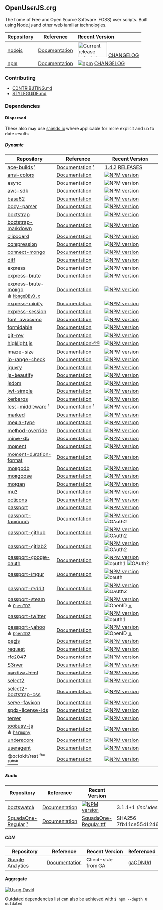 ## OpenUserJS.org

The home of Free and Open Source Software (FOSS) user scripts. Built using Node.js and other web familiar technologies.

Repository | Reference | Recent Version
:--- | :---: | :---
[nodejs][nodeGHUrl] | [Documentation][nodejsDOCUrl] | <a href="https://raw.githubusercontent.com/nodejs/Release/master/schedule.png"><img src="https://raw.githubusercontent.com/nodejs/Release/master/schedule.png" alt="Current release schedule" title="Click to enlarge... Current release schedule" width="96" height="50"/></a> [CHANGELOG][nodejsReleasesUrl]
[npm][npmGHUrl] | [Documentation][npmDOCUrl] | [![npm][npmNPMVersionImage]][npmNPMUrl] [CHANGELOG][npmGHReleasesUrl]

### Contributing

* [CONTRIBUTING.md][contributing]
* [STYLEGUIDE.md][styleguide]

### Dependencies

#### Dispersed
These also may use [shields.io][shieldsHomepage] where applicable for more explicit and up to date results.

##### Dynamic
Repository | Reference | Recent Version
--- | --- | ---
[ace-builds][ace-buildsGHUrl] [&#x00b9;][aceGHUrl] | [Documentation][ace-buildsDOCUrl] [&#x00b9;][aceDOCUrl] | [1.4.2][ace-buildsGHHASHUrl] [RELEASES][ace-buildsGHRELEASESUrl]
[ansi-colors][ansi-colorsGHUrl] | [Documentation][ansi-colorsDOCUrl] | [![NPM version][ansi-colorsNPMVersionImage]][ansi-colorsNPMUrl]
[async][asyncGHUrl] | [Documentation][asyncDOCUrl] | [![NPM version][asyncNPMVersionImage]][asyncNPMUrl]
[aws-sdk][aws-sdkGHUrl] | [Documentation][aws-sdkDOCUrl] | [![NPM version][aws-sdkNPMVersionImage]][aws-sdkNPMUrl]
[base62][base62GHUrl] | [Documentation][base62DOCUrl] | [![NPM version][base62NPMVersionImage]][base62NPMUrl]
[body-parser][body-parserGHUrl] | [Documentation][body-parserDOCUrl] | [![NPM version][body-parserNPMVersionImage]][body-parserNPMUrl]
[bootstrap][bootstrapGHUrl] | [Documentation][bootstrapDOCUrl] | [![NPM version][bootstrapNPMVersionImage]][bootstrapNPMUrl]
[bootstrap-markdown][bootstrap-markdownGHUrl] | [Documentation][bootstrap-markdownDOCUrl] | [![NPM version][bootstrap-markdownNPMVersionImage]][bootstrap-markdownNPMUrl]
[clipboard][clipboardGHUrl] | [Documentation][clipboardDOCUrl] | [![NPM version][clipboardNPMVersionImage]][clipboardNPMUrl]
[compression][compressionGHUrl] | [Documentation][compressionDOCUrl] | [![NPM version][compressionNPMVersionImage]][compressionNPMUrl]
[connect-mongo][connect-mongoGHUrl] | [Documentation][connect-mongoDOCUrl] | [![NPM version][connect-mongoNPMVersionImage]][connect-mongoNPMUrl]
[diff][diffGHUrl] | [Documentation][diffDOCUrl] | [![NPM version][diffNPMVersionImage]][diffNPMUrl]
[express][expressGHUrl] | [Documentation][expressDOCUrl] | [![NPM version][expressNPMVersionImage]][expressNPMUrl]
[express-brute][express-bruteGHUrl] | [Documentation][express-bruteDOCUrl] | [![NPM version][express-bruteNPMVersionImage]][express-bruteNPMUrl]
[express-brute-mongo][express-brute-mongoGHUrl]  <br />&#x22D4; [`MongoDBv3.x`][express-brute-mongoGHMongoDBv3.xUrl] | [Documentation][express-brute-mongoDOCUrl] | [![NPM version][express-brute-mongoNPMVersionImage]][express-brute-mongoNPMUrl]
[express-minify][express-minifyGHUrl] | [Documentation][express-minifyDOCUrl] | [![NPM version][express-minifyNPMVersionImage]][express-minifyNPMUrl]
[express-session][express-sessionGHUrl] | [Documentation][express-sessionDOCUrl] | [![NPM version][express-sessionNPMVersionImage]][express-sessionNPMUrl]
[font-awesome][font-awesomeGHUrl] | [Documentation][font-awesomeDOCUrl] | [![NPM version][font-awesomeNPMVersionImage]][font-awesomeNPMUrl]
[formidable][formidableGHUrl] | [Documentation][formidableDOCUrl] | [![NPM version][formidableNPMVersionImage]][formidableNPMUrl]
[git-rev][git-revGHUrl] | [Documentation][git-revDOCUrl] | [![NPM version][git-revNPMVersionImage]][git-revNPMUrl]
[highlight.js][highlight.jsGHUrl] | [Documentation][highlight.jsDOCUrl][ᴸᴬᴺᴳ][highlight.jsLANGUrl] | [![NPM version][highlight.jsNPMVersionImage]][highlight.jsNPMUrl]
[image-size][image-sizeGHUrl] | [Documentation][image-sizeDOCUrl] | [![NPM version][image-sizeNPMVersionImage]][image-sizeNPMUrl]
[ip-range-check][ip-range-checkGHUrl] | [Documentation][ip-range-checkDOCUrl] | [![NPM version][ip-range-checkNPMVersionImage]][ip-range-checkNPMUrl]
[jquery][jQueryGHUrl] | [Documentation][jQueryDOCUrl] | [![NPM version][jQueryNPMVersionImage]][jQueryNPMUrl]
[js-beautify][js-beautifyGHUrl] | [Documentation][js-beautifyDOCUrl] | [![NPM version][js-beautifyNPMVersionImage]][js-beautifyNPMUrl]
[jsdom][jsdomGHUrl] | [Documentation][jsdomDOCUrl] | [![NPM version][jsdomNPMVersionImage]][jsdomNPMUrl]
[jwt-simple][jwt-simpleGHUrl] | [Documentation][jwt-simpleDOCUrl] | [![NPM version][jwt-simpleNPMVersionImage]][jwt-simpleNPMUrl]
[kerberos][kerberosGHUrl] | [Documentation][kerberosDOCUrl] | [![NPM version][kerberosNPMVersionImage]][kerberosNPMUrl]
[less-middleware][less-middlewareGHUrl] [&#x00b9;][lessGHUrl] | [Documentation][less-middlewareDOCUrl] [&#x00b9;][lessDOCUrl] | [![NPM version][less-middlewareNPMVersionImage]][less-middlewareNPMUrl]
[marked][markedGHUrl] | [Documentation][markedDOCUrl] | [![NPM version][markedNPMVersionImage]][markedNPMUrl]
[media-type][media-typeGHUrl] | [Documentation][media-typeDOCUrl] | [![NPM version][media-typeNPMVersionImage]][media-typeNPMUrl]
[method-override][method-overrideGHUrl] | [Documentation][method-overrideDOCUrl] | [![NPM version][method-overrideNPMVersionImage]][method-overrideNPMUrl]
[mime-db][mime-dbGHUrl] | [Documentation][mime-dbDOCUrl] | [![NPM version][mime-dbNPMVersionImage]][mime-dbNPMUrl]
[moment][momentGHUrl] | [Documentation][momentDOCUrl] | [![NPM version][momentNPMVersionImage]][momentNPMUrl]
[moment-duration-format][moment-duration-formatGHUrl] | [Documentation][moment-duration-formatDOCUrl] | [![NPM version][moment-duration-formatNPMVersionImage]][moment-duration-formatNPMUrl]
[mongodb][mongodbGHUrl] | [Documentation][mongodbDOCUrl] | [![NPM version][mongodbNPMVersionImage]][mongodbNPMUrl]
[mongoose][mongooseGHUrl] | [Documentation][mongooseDOCUrl] | [![NPM version][mongooseNPMVersionImage]][mongooseNPMUrl]
[morgan][morganGHUrl] | [Documentation][morganDOCUrl] | [![NPM version][morganNPMVersionImage]][morganNPMUrl]
[mu2][mu2GHUrl] | [Documentation][mu2DOCUrl] | [![NPM version][mu2NPMVersionImage]][mu2NPMUrl]
[octicons][octiconsGHUrl] | [Documentation][octiconsDOCUrl] | [![NPM version][octiconsNPMVersionImage]][octiconsNPMUrl]
[passport][passportGHUrl] | [Documentation][passportDOCUrl] | [![NPM version][passportNPMVersionImage]][passportNPMUrl]
[passport-facebook][passport-facebookGHUrl] | [Documentation][passport-facebookDOCUrl] | [![NPM version][passport-facebookNPMVersionImage]][passport-facebookNPMUrl] ![OAuth2][oauth2Logo]
[passport-github][passport-githubGHUrl] | [Documentation][passport-githubDOCUrl] | [![NPM version][passport-githubNPMVersionImage]][passport-githubNPMUrl] ![OAuth2][oauth2Logo]
[passport-gitlab2][passport-gitlab2GHUrl] | [Documentation][passport-gitlab2DOCUrl] | [![NPM version][passport-gitlab2NPMVersionImage]][passport-gitlab2NPMUrl] ![OAuth2][oauth2Logo]
[passport-google-oauth][passport-google-oauthGHUrl] | [Documentation][passport-google-oauthDOCUrl] | [![NPM version][passport-google-oauthNPMVersionImage]][passport-google-oauthNPMUrl] ![oauth1][oauth1Logo] ![OAuth2][oauth2Logo]
[passport-imgur][passport-imgurGHUrl] | [Documentation][passport-imgurDOCUrl] | [![NPM version][passport-imgurNPMVersionImage]][passport-imgurNPMUrl] ![oauth][oauthLogo]
[passport-reddit][passport-redditGHUrl] | [Documentation][passport-redditDOCUrl] | [![NPM version][passport-redditNPMVersionImage]][passport-redditNPMUrl] ![OAuth2][oauth2Logo]
[passport-steam][passport-steamGHUrl] <br />&#x22D4; [`OpenID2`][passport-steamGHOpenIDUrl]  | [Documentation][passport-steamDOCUrl] | [![NPM version][passport-steamNPMVersionImage]][passport-steamNPMUrl] ![OpenID][openidLogo] [&#x22D4;][passport-openid]
[passport-twitter][passport-twitterGHUrl] | [Documentation][passport-twitterDOCUrl] | [![NPM version][passport-twitterNPMVersionImage]][passport-twitterNPMUrl] ![oauth1][oauth1Logo]
[passport-yahoo][passport-yahooGHUrl] <br />&#x22D4; [`OpenID2`][passport-yahooGHOpenIDUrl] | [Documentation][passport-yahooDOCUrl] | [![NPM version][passport-yahooNPMVersionImage]][passport-yahooNPMUrl] ![OpenID][openidLogo] [&#x22D4;][passport-openid]
[pegjs][pegjsGHUrl] | [Documentation][pegjsDOCUrl] | [![NPM version][pegjsNPMVersionImage]][pegjsNPMUrl]
[request][requestGHUrl] | [Documentation][requestDOCUrl] | [![NPM version][requestNPMVersionImage]][requestNPMUrl]
[rfc2047][rfc2047GHUrl] | [Documentation][rfc2047DOCUrl] | [![NPM version][rfc2047NPMVersionImage]][rfc2047NPMUrl]
[S3rver][s3rverGHUrl] | [Documentation][s3rverDOCUrl] | [![NPM version][s3rverNPMVersionImage]][s3rverNPMUrl]
[sanitize-html][sanitize-htmlGHUrl] | [Documentation][sanitize-htmlDOCUrl] | [![NPM version][sanitize-htmlNPMVersionImage]][sanitize-htmlNPMUrl]
[select2][select2GHUrl] | [Documentation][select2DOCUrl] | [![NPM version][select2NPMVersionImage]][select2NPMUrl]
[select2-bootstrap-css][select2-bootstrap-cssGHUrl] | [Documentation][select2-bootstrap-cssDOCUrl] | [![NPM version][select2-bootstrap-cssNPMVersionImage]][select2-bootstrap-cssNPMUrl]
[serve-favicon][serve-faviconGHUrl] | [Documentation][serve-faviconDOCUrl] | [![NPM version][serve-faviconNPMVersionImage]][serve-faviconNPMUrl]
[spdx-license-ids][spdx-license-idsGHUrl] | [Documentation][spdx-license-idsDOCUrl] | [![NPM version][spdx-license-idsNPMVersionImage]][spdx-license-idsNPMUrl]
[terser][terserGHUrl] | [Documentation][terserDOCUrl] | [![NPM version][terserNPMVersionImage]][terserNPMUrl]
[toobusy-js][toobusy-jsGHUrl] <br />&#x22D4; [`harmony`][toobusy-jsGHUrlHarmonyUrl] | [Documentation][toobusy-jsDOCUrl] | [![NPM version][toobusy-jsNPMVersionImage]][toobusy-jsNPMUrl]
[underscore][underscoreGHUrl] | [Documentation][underscoreDOCUrl] | [![NPM version][underscoreNPMVersionImage]][underscoreNPMUrl]
[useragent][useragentGHUrl] | [Documentation][useragentDOCUrl] | [![NPM version][useragentNPMVersionImage]][useragentNPMUrl]
[@octokit/rest ᶠᵏᵃ ᵍᶦᵗʰᵘᵇ][githubGHUrl] | [Documentation][githubDOCUrl] | [![NPM version][githubNPMVersionImage]][githubNPMUrl]


##### Static

Repository | Reference | Recent Version | Stored
--- | --- | ---| ---
[bootswatch][bootswatchGHUrl] | [Documentation][bootswatchDOCUrl] | [![NPM version][bootswatchNPMVersionImage]][bootswatchNPMUrl] | 3.1.1+1 *(includes [normalize.css][normalizeGHUrl] 3.0.0 and some of our CSS)*
[SquadaOne-Regular][squadaOneGHUrl] [&#x00b9;][squadaOneREPOUrl] | [Documentation][squadaOneDOCUrl] | [SquadaOne-Regular.ttf][squadaOneGHUrlRecent] | SHA256 7fb11ce5541246c83ebc3640543c9f53de186964bcbbf184c1a00cb9ec6cc457

##### CDN

Repository | Reference | Recent Version | Referenced
--- | --- | --- | ---
[Google Analytics][gaCFGUrl] | [Documentation][gaDOCUrl] | Client-side from GA | [gaCDNUrl]


#### Aggregate

[![Using David][davidImageViaShields]][davidReport]

Outdated dependencies list can also be achieved with `$ npm --depth 0 outdated`


[nodeGHUrl]: https://github.com/nodejs/node
[nodejsReleasesUrl]: https://nodejs.org/download/release/
[nodejsDOCUrl]: http://nodejs.org/documentation/

[npmNPMUrl]: https://www.npmjs.com/package/npm
[npmNPMVersionImage]: http://img.shields.io/npm/v/npm.svg
[npmGHReleasesUrl]: https://github.com/npm/cli/releases
[npmGHUrl]: https://github.com/npm/cli
[npmDOCUrl]: https://github.com/npm/cli/blob/latest/README.md

[davidImageViaShields]: http://img.shields.io/david/openuserjs/openuserjs.org.svg?style=flat
[davidReport]: https://david-dm.org/OpenUserJS/OpenUserJS.org

[shieldsHomepage]: http://shields.io/

[ace-buildsGHUrl]: https://github.com/ajaxorg/ace-builds/tree/master/src
[ace-buildsGHHASHUrl]: https://github.com/ajaxorg/ace-builds/tree/0d62c26
[ace-buildsGHRELEASESUrl]: https://github.com/ajaxorg/ace-builds/releases
[ace-buildsDOCUrl]: https://github.com/ajaxorg/ace-builds/blob/master/README.md
[aceGHUrl]: https://github.com/ajaxorg/ace "ace"
[aceDOCUrl]: http://ace.c9.io/#nav=api "ace"

[ansi-colorsGHUrl]: https://github.com/doowb/ansi-colors
[ansi-colorsDOCUrl]: https://github.com/doowb/ansi-colors/blob/master/README.md
[ansi-colorsNPMUrl]: https://www.npmjs.com/package/ansi-colors
[ansi-colorsNPMVersionImage]: https://img.shields.io/npm/v/ansi-colors.svg?style=flat

[asyncGHUrl]: https://github.com/caolan/async
[asyncDOCUrl]: https://github.com/caolan/async/blob/master/README.md
[asyncNPMUrl]: https://www.npmjs.com/package/async
[asyncNPMVersionImage]: https://img.shields.io/npm/v/async.svg?style=flat

[aws-sdkGHUrl]: https://github.com/aws/aws-sdk-js
[aws-sdkDOCUrl]: https://github.com/aws/aws-sdk-js/blob/master/README.md
[aws-sdkNPMUrl]: https://www.npmjs.com/package/aws-sdk
[aws-sdkNPMVersionImage]: https://img.shields.io/npm/v/aws-sdk.svg?style=flat

[base62GHUrl]: https://github.com/andrew/base62.js
[base62DOCUrl]: https://github.com/andrew/base62.js/blob/master/Readme.md
[base62NPMUrl]: https://www.npmjs.com/package/base62
[base62NPMVersionImage]: https://img.shields.io/npm/v/base62.svg?style=flat

[body-parserGHUrl]: https://github.com/expressjs/body-parser
[body-parserDOCUrl]: https://github.com/expressjs/body-parser/blob/master/README.md
[body-parserNPMUrl]: https://www.npmjs.com/package/body-parser
[body-parserNPMVersionImage]: https://img.shields.io/npm/v/body-parser.svg?style=flat

[bootstrapUrl]: http://getbootstrap.com/
[bootstrapGHUrl]: https://github.com/twbs/bootstrap
[bootstrapDOCUrl]: http://getbootstrap.com/components/
[bootstrapNPMUrl]: https://www.npmjs.com/package/bootstrap
[bootstrapNPMVersionImage]: https://img.shields.io/npm/v/bootstrap.svg?style=flat

[bootstrap-markdownGHUrl]: https://github.com/toopay/bootstrap-markdown
[bootstrap-markdownDOCUrl]: http://toopay.github.io/bootstrap-markdown/
[bootstrap-markdownNPMUrl]: https://www.npmjs.com/package/bootstrap-markdown
[bootstrap-markdownNPMVersionImage]: https://img.shields.io/npm/v/bootstrap-markdown.svg?style=flat

[clipboardGHUrl]: https://github.com/zenorocha/clipboard.js
[clipboardDOCUrl]: https://github.com/zenorocha/clipboard.js/blob/master/readme.md
[clipboardNPMUrl]: https://www.npmjs.com/package/clipboard
[clipboardNPMVersionImage]: https://img.shields.io/npm/v/clipboard.svg?style=flat

[compressionGHUrl]: https://github.com/expressjs/compression
[compressionDOCUrl]: https://github.com/expressjs/compression/blob/master/README.md
[compressionNPMUrl]: https://www.npmjs.com/package/compression
[compressionNPMVersionImage]: https://img.shields.io/npm/v/compression.svg?style=flat

[connect-mongoGHUrl]: https://github.com/kcbanner/connect-mongo
[connect-mongoDOCUrl]: https://github.com/kcbanner/connect-mongo/blob/master/README.md
[connect-mongoNPMUrl]: https://www.npmjs.com/package/connect-mongo
[connect-mongoNPMVersionImage]: https://img.shields.io/npm/v/connect-mongo.svg?style=flat

[diffGHUrl]: https://github.com/kpdecker/jsdiff
[diffDOCUrl]: https://github.com/kpdecker/jsdiff/blob/master/README.md
[diffNPMUrl]: https://www.npmjs.com/package/diff
[diffNPMVersionImage]: https://img.shields.io/npm/v/diff.svg?style=flat

[expressGHUrl]: https://github.com/expressjs/express
[expressDOCUrl]: http://expressjs.com/
[expressNPMUrl]: https://www.npmjs.com/package/express
[expressNPMVersionImage]: https://img.shields.io/npm/v/express.svg?style=flat

[express-bruteGHUrl]: https://github.com/AdamPflug/express-brute
[express-bruteDOCUrl]: https://github.com/AdamPflug/express-brute/blob/master/README.md
[express-bruteNPMUrl]: https://www.npmjs.com/package/express-brute
[express-bruteNPMVersionImage]: https://img.shields.io/npm/v/express-brute.svg?style=flat

[express-brute-mongoGHUrl]: https://github.com/auth0/express-brute-mongo
[express-brute-mongoGHMongoDBv3.xUrl]: https://github.com/OpenUserJs/express-brute-mongo/tree/MongoDBv3.x
[express-brute-mongoDOCUrl]: https://github.com/auth0/express-brute-mongo/blob/master/README.md
[express-brute-mongoNPMUrl]: https://www.npmjs.com/package/express-brute-mongo
[express-brute-mongoNPMVersionImage]: https://img.shields.io/npm/v/express-brute-mongo.svg?style=flat

[express-minifyGHUrl]: https://github.com/breeswish/express-minify
[express-minifyDOCUrl]: https://github.com/breeswish/express-minify/blob/master/README.md
[express-minifyNPMUrl]: https://www.npmjs.com/package/express-minify
[express-minifyNPMVersionImage]: https://img.shields.io/npm/v/express-minify.svg?style=flat

[express-sessionGHUrl]: https://github.com/expressjs/session
[express-sessionDOCUrl]: https://github.com/expressjs/session/blob/master/README.md
[express-sessionNPMUrl]: https://www.npmjs.com/package/express-session
[express-sessionNPMVersionImage]: https://img.shields.io/npm/v/express-session.svg?style=flat

[font-awesomeGHUrl]: https://github.com/FortAwesome/Font-Awesome
[font-awesomeDOCUrl]: http://fontawesome.io/
[font-awesomeNPMUrl]: https://www.npmjs.com/package/font-awesome
[font-awesomeNPMVersionImage]: https://img.shields.io/npm/v/font-awesome.svg?style=flat

[formidableGHUrl]: https://github.com/felixge/node-formidable
[formidableDOCUrl]: https://github.com/felixge/node-formidable/blob/master/Readme.md
[formidableNPMUrl]: https://www.npmjs.com/package/formidable
[formidableNPMVersionImage]: https://img.shields.io/npm/v/formidable.svg?style=flat

[githubGHUrl]: https://github.com/octokit/rest.js
[githubDOCUrl]: https://github.com/octokit/rest.js/blob/master/README.md
[githubNPMUrl]: https://www.npmjs.com/package/@octokit/rest
[githubNPMVersionImage]: https://img.shields.io/npm/v/@octokit/rest.svg?style=flat

[git-revGHUrl]: https://github.com/tblobaum/git-rev
[git-revDOCUrl]: https://github.com/tblobaum/git-rev/blob/master/README.md
[git-revNPMUrl]: https://www.npmjs.com/package/git-rev
[git-revNPMVersionImage]: https://img.shields.io/npm/v/git-rev.svg?style=flat

[highlight.jsGHUrl]: https://github.com/isagalaev/highlight.js
[highlight.jsDOCUrl]: http://highlightjs.readthedocs.org
[highlight.jsNPMUrl]: https://www.npmjs.com/package/highlight.js
[highlight.jsNPMVersionImage]: https://img.shields.io/npm/v/highlight.js.svg?style=flat
[highlight.jsLANGUrl]: https://github.com/isagalaev/highlight.js/blob/master/docs/css-classes-reference.rst#language-names-and-aliases

[image-sizeNPMUrl]: https://www.npmjs.com/package/image-size
[image-sizeNPMVersionImage]: https://img.shields.io/npm/v/image-size.svg?style=flat
[image-sizeGHUrl]: https://github.com/image-size/image-size
[image-sizeDOCUrl]: https://github.com/image-size/image-size/blob/master/Readme.md

[ip-range-checkGHUrl]: https://github.com/danielcompton/ip-range-check
[ip-range-checkDOCUrl]: https://github.com/danielcompton/ip-range-check/blob/master/README.md
[ip-range-checkNPMUrl]: https://www.npmjs.com/package/ip-range-check
[ip-range-checkNPMVersionImage]: https://img.shields.io/npm/v/ip-range-check.svg?style=flat

[jQueryNPMUrl]: https://www.npmjs.com/package/jquery
[jQueryNPMVersionImage]: https://img.shields.io/npm/v/jquery.svg?style=flat
[jQueryGHUrl]: https://github.com/jquery/jquery
[jQueryUrl]: http://jquery.com/
[jQueryDOCUrl]: http://api.jquery.com/

[js-beautifyNPMUrl]: https://www.npmjs.com/package/js-beautify
[js-beautifyNPMVersionImage]: https://img.shields.io/npm/v/js-beautify.svg?style=flat
[js-beautifyGHUrl]: https://github.com/beautify-web/js-beautify
[js-beautifyDOCUrl]: https://github.com/beautify-web/js-beautify/blob/master/README.md

[jsdomNPMUrl]: https://www.npmjs.com/package/jsdom
[jsdomNPMVersionImage]: https://img.shields.io/npm/v/jsdom.svg?style=flat
[jsdomGHUrl]: https://github.com/tmpvar/jsdom
[jsdomDOCUrl]: https://github.com/tmpvar/jsdom/blob/master/README.md

[jwt-simpleNPMUrl]: https://www.npmjs.com/package/jwt-simple
[jwt-simpleNPMVersionImage]: https://img.shields.io/npm/v/jwt-simple.svg?style=flat
[jwt-simpleGHUrl]: https://github.com/hokaccha/node-jwt-simple
[jwt-simpleDOCUrl]: https://github.com/hokaccha/node-jwt-simple/blob/master/README.md

[kerberosNPMUrl]: https://www.npmjs.com/package/kerberos
[kerberosNPMVersionImage]: https://img.shields.io/npm/v/kerberos.svg?style=flat
[kerberosGHUrl]: https://github.com/christkv/kerberos
[kerberosDOCUrl]: https://github.com/christkv/kerberos/blob/master/README.md

[less-middlewareGHUrl]: https://github.com/emberfeather/less.js-middleware
[less-middlewareDOCUrl]: https://github.com/emberfeather/less.js-middleware/blob/master/readme.md
[less-middlewareNPMUrl]: https://www.npmjs.com/package/less-middleware
[less-middlewareNPMVersionImage]: https://img.shields.io/npm/v/less-middleware.svg?style=flat
[lessGHUrl]: https://github.com/less/less.js
[lessDOCUrl]: http://lesscss.org/

[markedGHUrl]: https://github.com/markedjs/marked
[markedDOCUrl]: https://github.com/markedjs/marked/blob/master/README.md
[markedNPMUrl]: https://www.npmjs.com/package/marked
[markedNPMVersionImage]: https://img.shields.io/npm/v/marked.svg?style=flat

[media-typeGHUrl]: https://github.com/lovell/media-type
[media-typeDOCUrl]: https://github.com/lovell/media-type/blob/master/README.md
[media-typeNPMUrl]: https://www.npmjs.com/package/media-type
[media-typeNPMVersionImage]: https://img.shields.io/npm/v/media-type.svg?style=flat

[method-overrideGHUrl]: https://github.com/expressjs/method-override
[method-overrideDOCUrl]: https://github.com/expressjs/method-override/blob/master/README.md
[method-overrideNPMUrl]: https://www.npmjs.com/package/method-override
[method-overrideNPMVersionImage]: https://img.shields.io/npm/v/method-override.svg?style=flat

[mime-dbGHUrl]: https://github.com/jshttp/mime-db
[mime-dbDOCUrl]: https://github.com/jshttp/mime-db/blob/master/README.md
[mime-dbNPMUrl]: https://www.npmjs.com/package/mime-db
[mime-dbNPMVersionImage]: https://img.shields.io/npm/v/mime-db.svg?style=flat

[momentGHUrl]: https://github.com/moment/moment
[momentDOCUrl]: http://momentjs.com/docs/
[momentNPMUrl]: https://www.npmjs.com/package/moment
[momentNPMVersionImage]: https://img.shields.io/npm/v/moment.svg?style=flat

[moment-duration-formatGHUrl]: https://github.com/jsmreese/moment-duration-format
[moment-duration-formatDOCUrl]: https://github.com/jsmreese/moment-duration-format/blob/master/README.md
[moment-duration-formatNPMUrl]: https://www.npmjs.com/package/moment-duration-format
[moment-duration-formatNPMVersionImage]: https://img.shields.io/npm/v/moment-duration-format.svg?style=flat

[mongodbGHUrl]: https://github.com/mongodb/node-mongodb-native
[mongodbDOCUrl]: https://github.com/mongodb/node-mongodb-native/blob/3.0/README.md
[mongodbNPMUrl]: https://www.npmjs.com/package/mongodb
[mongodbNPMVersionImage]: https://img.shields.io/npm/v/mongodb.svg?style=flat

[mongooseGHUrl]: https://github.com/LearnBoost/mongoose
[mongooseDOCUrl]: http://mongoosejs.com
[mongooseNPMUrl]: https://www.npmjs.com/package/mongoose
[mongooseNPMVersionImage]: https://img.shields.io/npm/v/mongoose.svg?style=flat

[morganGHUrl]: https://github.com/expressjs/morgan
[morganDOCUrl]: https://github.com/expressjs/morgan/blob/master/README.md
[morganNPMUrl]: https://www.npmjs.com/package/morgan
[morganNPMVersionImage]: https://img.shields.io/npm/v/morgan.svg?style=flat

[mu2GHUrl]: https://github.com/raycmorgan/Mu
[mu2DOCUrl]: https://github.com/raycmorgan/Mu/blob/master/README.md
[mu2NPMUrl]: https://www.npmjs.com/package/mu2
[mu2NPMVersionImage]: https://img.shields.io/npm/v/mu2.svg?style=flat

[octiconsUrl]: https://octicons.github.com/
[octiconsGHUrl]: https://github.com/primer/octicons
[octiconsDOCUrl]: https://github.com/primer/octicons#install
[octiconsNPMUrl]: https://www.npmjs.com/package/octicons
[octiconsNPMVersionImage]: https://img.shields.io/npm/v/octicons.svg?style=flat

[passportGHUrl]: https://github.com/jaredhanson/passport
[passportDOCUrl]: http://passportjs.org/
[passportNPMUrl]: https://www.npmjs.com/package/passport
[passportNPMVersionImage]: https://img.shields.io/npm/v/passport.svg?style=flat

[passport-openid]: https://github.com/OpenUserJs/passport-openid/tree/OpenID2

[passport-facebookGHUrl]: https://github.com/jaredhanson/passport-facebook
[passport-facebookDOCUrl]: https://github.com/jaredhanson/passport-facebook/blob/master/README.md
[passport-facebookNPMUrl]: https://www.npmjs.com/package/passport-facebook
[passport-facebookNPMVersionImage]: https://img.shields.io/npm/v/passport-facebook.svg?style=flat

[passport-githubGHUrl]: https://github.com/jaredhanson/passport-github
[passport-githubDOCUrl]: https://github.com/jaredhanson/passport-github/blob/master/README.md
[passport-githubNPMUrl]: https://www.npmjs.com/package/passport-github
[passport-githubNPMVersionImage]: https://img.shields.io/npm/v/passport-github.svg?style=flat

[passport-gitlab2GHUrl]: https://github.com/fh1ch/passport-gitlab2
[passport-gitlab2DOCUrl]: https://github.com/fh1ch/passport-gitlab2/blob/master/README.md
[passport-gitlab2NPMUrl]: https://www.npmjs.com/package/passport-gitlab2
[passport-gitlab2NPMVersionImage]: https://img.shields.io/npm/v/passport-gitlab2.svg?style=flat

[passport-google-oauthGHUrl]: https://github.com/jaredhanson/passport-google-oauth
[passport-google-oauthDOCUrl]: https://github.com/jaredhanson/passport-google-oauth/blob/master/README.md
[passport-google-oauthNPMUrl]: https://www.npmjs.com/package/passport-google-oauth
[passport-google-oauthNPMVersionImage]: https://img.shields.io/npm/v/passport-google-oauth.svg?style=flat

[passport-imgurGHUrl]: https://github.com/mindfreakthemon/passport-imgur
[passport-imgurDOCUrl]: https://github.com/mindfreakthemon/passport-imgur/blob/master/README.md
[passport-imgurNPMUrl]: https://www.npmjs.com/package/passport-imgur
[passport-imgurNPMVersionImage]: https://img.shields.io/npm/v/passport-imgur.svg?style=flat

[passport-redditGHUrl]: https://github.com/Slotos/passport-reddit
[passport-redditDOCUrl]: https://github.com/Slotos/passport-reddit/blob/master/README.md
[passport-redditNPMUrl]: https://www.npmjs.com/package/passport-reddit
[passport-redditNPMVersionImage]: https://img.shields.io/npm/v/passport-reddit.svg?style=flat

[passport-steamGHUrl]: https://github.com/liamcurry/passport-steam
[passport-steamGHOpenIDUrl]: https://github.com/OpenUserJs/passport-steam/tree/OpenID2
[passport-steamDOCUrl]: https://github.com/liamcurry/passport-steam/blob/master/README.md
[passport-steamNPMUrl]: https://www.npmjs.com/package/passport-steam
[passport-steamNPMVersionImage]: https://img.shields.io/npm/v/passport-steam.svg?style=flat

[passport-twitterGHUrl]: https://github.com/jaredhanson/passport-twitter
[passport-twitterDOCUrl]: https://github.com/jaredhanson/passport-twitter/blob/master/README.md
[passport-twitterNPMUrl]: https://www.npmjs.com/package/passport-twitter
[passport-twitterNPMVersionImage]: https://img.shields.io/npm/v/passport-twitter.svg?style=flat

[passport-yahooGHUrl]: https://github.com/jaredhanson/passport-yahoo
[passport-yahooGHOpenIDUrl]: https://github.com/OpenUserJs/passport-yahoo/tree/OpenID2
[passport-yahooDOCUrl]: https://github.com/jaredhanson/passport-yahoo/blob/master/README.md
[passport-yahooNPMUrl]: https://www.npmjs.com/package/passport-yahoo
[passport-yahooNPMVersionImage]: https://img.shields.io/npm/v/passport-yahoo.svg?style=flat

[pegjsGHUrl]: https://github.com/pegjs/pegjs
[pegjsDOCUrl]: https://github.com/pegjs/pegjs/blob/master/README.md
[pegjsNPMUrl]: https://www.npmjs.com/package/pegjs
[pegjsNPMVersionImage]: https://img.shields.io/npm/v/pegjs.svg?style=flat

[requestGHUrl]: https://github.com/request/request
[requestDOCUrl]: https://github.com/request/request/blob/master/README.md
[requestNPMUrl]: https://www.npmjs.com/package/request
[requestNPMVersionImage]: https://img.shields.io/npm/v/request.svg?style=flat

[rfc2047GHUrl]: https://github.com/One-com/rfc2047
[rfc2047DOCUrl]: https://github.com/One-com/rfc2047/blob/master/README.md
[rfc2047NPMUrl]: https://www.npmjs.com/package/rfc2047
[rfc2047NPMVersionImage]: https://img.shields.io/npm/v/rfc2047.svg?style=flat

[s3rverGHUrl]: https://github.com/jamhall/s3rver
[s3rverDOCUrl]: https://github.com/jamhall/s3rver/blob/master/README.md
[s3rverNPMUrl]: https://www.npmjs.com/package/s3rver
[s3rverNPMVersionImage]: https://img.shields.io/npm/v/s3rver.svg?style=flat

[sanitize-htmlGHUrl]: https://github.com/punkave/sanitize-html
[sanitize-htmlDOCUrl]: https://github.com/punkave/sanitize-html/blob/master/README.md
[sanitize-htmlNPMUrl]: https://www.npmjs.com/package/sanitize-html
[sanitize-htmlNPMVersionImage]: https://img.shields.io/npm/v/sanitize-html.svg?style=flat

[select2GHUrl]: https://github.com/ivaynberg/select2
[select2DOCUrl]: https://select2.github.io/
[select2NPMUrl]: https://www.npmjs.com/package/select2
[select2NPMVersionImage]: https://img.shields.io/npm/v/select2.svg?style=flat

[select2-bootstrap-cssGHUrl]: https://github.com/t0m/select2-bootstrap-css/blob/bootstrap3/select2-bootstrap.css
[select2-bootstrap-cssDOCUrl]: https://github.com/t0m/select2-bootstrap-css/blob/bootstrap3/README.md
[select2-bootstrap-cssNPMUrl]: https://www.npmjs.com/package/select2-bootstrap-css
[select2-bootstrap-cssNPMVersionImage]: https://img.shields.io/npm/v/select2-bootstrap-css.svg?style=flat
[select2-bootstrap-cssGHHASHUrl]: https://github.com/t0m/select2-bootstrap-css/blob/fce5f9f984b0cc6c8483ce7225ad2639f3a4dae5/select2-bootstrap.css

[serve-faviconGHUrl]: https://github.com/expressjs/serve-favicon
[serve-faviconDOCUrl]: https://github.com/expressjs/serve-favicon/blob/master/README.md
[serve-faviconNPMUrl]: https://www.npmjs.com/package/serve-favicon
[serve-faviconNPMVersionImage]: https://img.shields.io/npm/v/serve-favicon.svg?style=flat

[spdx-license-idsGHUrl]: https://github.com/shinnn/spdx-license-ids
[spdx-license-idsDOCUrl]: https://github.com/shinnn/spdx-license-ids/blob/master/README.md
[spdx-license-idsNPMUrl]: https://www.npmjs.com/package/spdx-license-ids
[spdx-license-idsNPMVersionImage]: https://img.shields.io/npm/v/spdx-license-ids.svg?style=flat

[terserGHUrl]: https://github.com/fabiosantoscode/terser
[terserDOCUrl]: https://github.com/terser-js/terser/blob/master/README.md
[terserNPMUrl]: https://www.npmjs.com/package/terser
[terserNPMVersionImage]: https://img.shields.io/npm/v/terser.svg?style=flat

[toobusy-jsGHUrl]: https://github.com/STRML/node-toobusy
[toobusy-jsGHUrlHarmonyUrl]: https://github.com/OpenUserJs/node-toobusy/tree/harmony
[toobusy-jsDOCUrl]: https://github.com/STRML/node-toobusy/blob/master/README.md
[toobusy-jsNPMUrl]: https://npmjs.com/package/toobusy-js
[toobusy-jsNPMVersionImage]: https://img.shields.io/npm/v/toobusy-js.svg?style=flat

[underscoreGHUrl]: https://github.com/jashkenas/underscore
[underscoreDOCUrl]: http://underscorejs.org/
[underscoreNPMUrl]: https://www.npmjs.com/package/underscore
[underscoreNPMVersionImage]: https://img.shields.io/npm/v/underscore.svg?style=flat

[useragentGHUrl]: https://github.com/3rd-Eden/useragent
[useragentDOCUrl]: https://github.com/3rd-Eden/useragent/blob/master/README.md
[useragentNPMUrl]: https://www.npmjs.com/package/useragent
[useragentNPMVersionImage]: https://img.shields.io/npm/v/useragent.svg?style=flat


[bootswatchGHUrl]: https://github.com/thomaspark/bootswatch/blob/gh-pages/custom/bootstrap.css
[bootswatchREPOUrl]: http://bootswatch.com
[bootswatchNPMUrl]: https://www.npmjs.com/package/bootswatch
[bootswatchNPMVersionImage]: https://img.shields.io/npm/v/bootswatch.svg?style=flat
[bootswatchDOCUrl]: https://github.com/thomaspark/bootswatch/blob/gh-pages/README.md
[bootswatchBSUrl]: http://bootswatch.com/bower_components/bootstrap/dist/css/bootstrap.css

[normalizeGHUrl]: https://github.com/necolas/normalize.css
[normalizeDOCUrl]: http://git.io/normalize

[squadaOneGHUrl]: https://github.com/google/fonts/tree/master/ofl/squadaone
[squadaOneREPOUrl]: https://www.google.com/fonts/specimen/Squada+One
[squadaOneDOCUrl]: https://github.com/google/fonts/blob/master/README.md
[squadaOneGHUrlRecent]: https://github.com/google/fonts/blob/master/ofl/squadaone/SquadaOne-Regular.ttf



[styleguide]: STYLEGUIDE.md
[contributing]: .github/CONTRIBUTING.md

[gaCFGUrl]: https://www.google.com/analytics/
[gaDOCUrl]: https://developers.google.com/analytics/devguides/collection/analyticsjs/advanced
[gaCDNUrl]: //www.google-analytics.com/analytics.js

[oauthLogo]:  https://raw.githubusercontent.com/wiki/OpenUserJS/OpenUserJS.org/images/oauth.png "OAuth"
[oauth1Logo]:  https://raw.githubusercontent.com/wiki/OpenUserJS/OpenUserJS.org/images/oauth1.png "OAuth1"
[oauth2Logo]: https://raw.githubusercontent.com/wiki/OpenUserJS/OpenUserJS.org/images/oauth2.png "OAuth2"
[openidLogo]: https://raw.githubusercontent.com/wiki/OpenUserJS/OpenUserJS.org/images/openid.png "OpenID"
